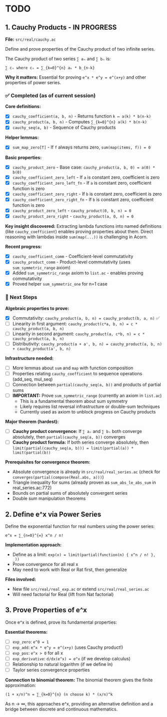 # TODO

## 1. Cauchy Products - IN PROGRESS

**File:** `src/real/cauchy.ac`

Define and prove properties of the Cauchy product of two infinite series.

The Cauchy product of two series `∑ aₙ` and `∑ bₙ` is:
```
∑ cₙ where cₙ = ∑_{k=0}^{n} aₖ * b_{n-k}
```

**Why it matters:** Essential for proving `e^x * e^y = e^(x+y)` and other properties of power series.

### ✅ Completed (as of current session)

**Core definitions:**
- [x] `cauchy_coefficient(a, b, n)` - Returns function `k ↦ a(k) * b(n-k)`
- [x] `cauchy_product(a, b, n)` - Computes `∑_{k=0}^{n} a(k) * b(n-k)`
- [x] `cauchy_seq(a, b)` - Sequence of Cauchy products

**Helper lemmas:**
- [x] `sum_map_zero[T]` - If `f` always returns zero, `sum(map(items, f)) = 0`

**Basic properties:**
- [x] `cauchy_product_zero` - Base case: `cauchy_product(a, b, 0) = a(0) * b(0)`
- [x] `cauchy_coefficient_zero_left` - If `a` is constant zero, coefficient is zero
- [x] `cauchy_coefficient_zero_left_fn` - If `a` is constant zero, coefficient function is zero
- [x] `cauchy_coefficient_zero_right` - If `b` is constant zero, coefficient is zero
- [x] `cauchy_coefficient_zero_right_fn` - If `b` is constant zero, coefficient function is zero
- [x] `cauchy_product_zero_left` - `cauchy_product(0, b, n) = 0`
- [x] `cauchy_product_zero_right` - `cauchy_product(a, 0, n) = 0`

**Key insight discovered:** Extracting lambda functions into named definitions (like `cauchy_coefficient`) enables proving properties about them. Direct reasoning with lambdas inside `sum(map(...))` is challenging in Acorn.

**Recent progress:**
- [x] `cauchy_coefficient_comm` - Coefficient-level commutativity
- [x] `cauchy_product_comm` - Product-level commutativity (uses `sum_symmetric_range` axiom)
- [x] Added `sum_symmetric_range` axiom to `list.ac` - enables proving commutativity
- [x] Proved helper `sum_symmetric_one` for n=1 case

### 🚧 Next Steps

**Algebraic properties to prove:**
- [x] Commutativity: `cauchy_product(a, b, n) = cauchy_product(b, a, n)` ✅
- [ ] Linearity in first argument: `cauchy_product(c*a, b, n) = c * cauchy_product(a, b, n)`
- [ ] Linearity in second argument: `cauchy_product(a, c*b, n) = c * cauchy_product(a, b, n)`
- [ ] Distributivity: `cauchy_product(a + a', b, n) = cauchy_product(a, b, n) + cauchy_product(a', b, n)`

**Infrastructure needed:**
- [ ] More lemmas about `sum` and `map` with function composition
- [ ] Properties relating `cauchy_coefficient` to sequence operations (add_seq, mul_seq)
- [ ] Connection between `partial(cauchy_seq(a, b))` and products of partial sums
- [ ] **IMPORTANT:** Prove `sum_symmetric_range` (currently an axiom in `list.ac`)
  - This is a fundamental theorem about sum symmetry
  - Likely requires list reversal infrastructure or double-sum techniques
  - Currently used as axiom to unblock progress on Cauchy products

**Major theorem (hardest):**
- [ ] **Cauchy product convergence:** If `∑ aₙ` and `∑ bₙ` both converge absolutely, then `partial(cauchy_seq(a, b))` converges
- [ ] **Cauchy product formula:** If both series converge absolutely, then `limit(partial(cauchy_seq(a, b))) = limit(partial(a)) * limit(partial(b))`

**Prerequisites for convergence theorem:**
- Absolute convergence is already in `src/real/real_series.ac` (check for `converges(partial(compose(Real.abs, a)))`)
- Triangle inequality for sums (already proven as `sum_abs_le_abs_sum` in real_series.ac:772)
- Bounds on partial sums of absolutely convergent series
- Double sum manipulation theorems

## 2. Define e^x via Power Series

Define the exponential function for real numbers using the power series:
```
e^x = ∑_{n=0}^{∞} x^n / n!
```

**Implementation approach:**
- Define as a limit: `exp(x) = limit(partial(function(n) { x^n / n! }, _))`
- Prove convergence for all real x
- May need to work with Real or Rat first, then generalize

**Files involved:**
- New file `src/real/real_exp.ac` or extend `src/real/real_series.ac`
- Will need factorial for Real (lift from Nat factorial)

## 3. Prove Properties of e^x

Once e^x is defined, prove its fundamental properties:

**Essential theorems:**
- [ ] `exp_zero`: `e^0 = 1`
- [ ] `exp_add`: `e^x * e^y = e^(x+y)` (uses Cauchy product!)
- [ ] `exp_pos`: `e^x > 0` for all x
- [ ] `exp_derivative`: `d/dx(e^x) = e^x` (if we develop calculus)
- [ ] Relationship to natural logarithm (if we define ln)
- [ ] Taylor series convergence properties

**Connection to binomial theorem:**
The binomial theorem gives the finite approximation:
```
(1 + x/n)^n = ∑_{k=0}^{n} (n choose k) * (x/n)^k
```
As n → ∞, this approaches e^x, providing an alternative definition and a bridge between discrete and continuous mathematics.
